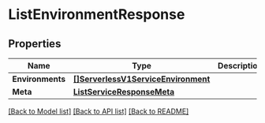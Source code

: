 # ListEnvironmentResponse

## Properties

Name | Type | Description | Notes
------------ | ------------- | ------------- | -------------
**Environments** | [**[]ServerlessV1ServiceEnvironment**](serverless.v1.service.environment.md) |  |[optional] 
**Meta** | [**ListServiceResponseMeta**](ListServiceResponse_meta.md) |  |[optional] 

[[Back to Model list]](../README.md#documentation-for-models) [[Back to API list]](../README.md#documentation-for-api-endpoints) [[Back to README]](../README.md)


